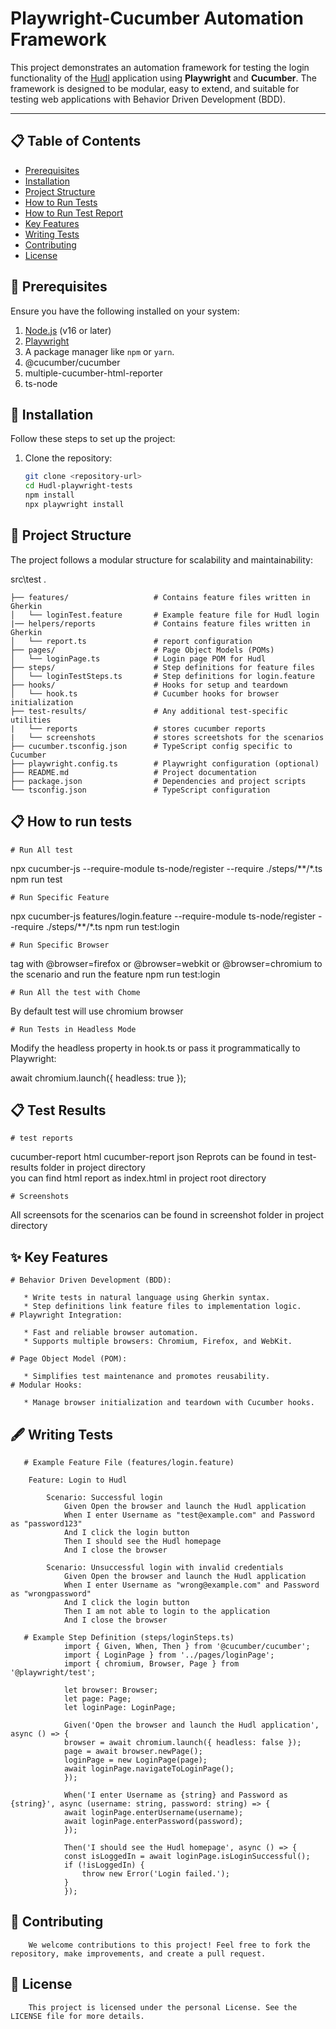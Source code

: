 # Playwright-Cucumber Automation Framework

This project demonstrates an automation framework for testing the login functionality of the [Hudl](https://www.hudl.com/) application using **Playwright** and **Cucumber**. The framework is designed to be modular, easy to extend, and suitable for testing web applications with Behavior Driven Development (BDD).

---

## 📋 Table of Contents
- [Prerequisites](#-prerequisites)
- [Installation](#-installation)
- [Project Structure](#-project-structure)
- [How to Run Tests](#-how-to-run-tests)
- [How to Run Test Report](#-test-results)
- [Key Features](#-key-features)
- [Writing Tests](#️-writing-tests)
- [Contributing](#-contributing)
- [License](#-license)
## 🔧 Prerequisites

Ensure you have the following installed on your system:

1. [Node.js](https://nodejs.org/) (v16 or later)
2. [Playwright](https://playwright.dev/)
3. A package manager like `npm` or `yarn`.
4. @cucumber/cucumber
5. multiple-cucumber-html-reporter
6. ts-node
## 🚀 Installation

Follow these steps to set up the project:

1. Clone the repository:
   ```bash
   git clone <repository-url>
   cd Hudl-playwright-tests
   npm install
   npx playwright install
## 📂 Project Structure
The project follows a modular structure for scalability and maintainability:

src\test   .

    ├── features/                   # Contains feature files written in Gherkin
    │   └── loginTest.feature       # Example feature file for Hudl login
    |── helpers/reports             # Contains feature files written in Gherkin
    │   └── report.ts               # report configuration     
    ├── pages/                      # Page Object Models (POMs)
    │   └── loginPage.ts            # Login page POM for Hudl
    ├── steps/                      # Step definitions for feature files
    │   └── loginTestSteps.ts       # Step definitions for login.feature
    ├── hooks/                      # Hooks for setup and teardown
    │   └── hook.ts                 # Cucumber hooks for browser initialization
    ├── test-results/               # Any additional test-specific utilities
    |   └── reports                 # stores cucumber reports
    |   └── screenshots             # stores screetshots for the scenarios
    ├── cucumber.tsconfig.json      # TypeScript config specific to Cucumber
    ├── playwright.config.ts        # Playwright configuration (optional)
    ├── README.md                   # Project documentation
    ├── package.json                # Dependencies and project scripts
    └── tsconfig.json               # TypeScript configuration
## 📋 How to run tests
 
    # Run All test

  npx cucumber-js --require-module ts-node/register --require ./steps/**/*.ts
  npm run test

    # Run Specific Feature
  npx cucumber-js features/login.feature --require-module ts-node/register --require ./steps/**/*.ts
  npm run test:login

    # Run Specific Browser
  tag with @browser=firefox or @browser=webkit or @browser=chromium to the scenario and run the feature
    npm run test:login

    # Run All the test with Chome
  By default test will use chromium browser

    # Run Tests in Headless Mode
  Modify the headless property in hook.ts or pass it programmatically to Playwright:

  await chromium.launch({ headless: true });
## 📋 Test Results
    # test reports
  cucumber-report html
  cucumber-report json
  Reprots can be found in test-results folder in project directory  
  you can find html report as index.html in project root directory

    # Screenshots
  All screensots for the scenarios can be found in screenshot folder in project directory
## ✨ Key Features

    # Behavior Driven Development (BDD):

       * Write tests in natural language using Gherkin syntax.
       * Step definitions link feature files to implementation logic.
    # Playwright Integration:

       * Fast and reliable browser automation.
       * Supports multiple browsers: Chromium, Firefox, and WebKit.

    # Page Object Model (POM):

       * Simplifies test maintenance and promotes reusability.
    # Modular Hooks:

       * Manage browser initialization and teardown with Cucumber hooks.
## 🖋️ Writing Tests
    
       # Example Feature File (features/login.feature)

        Feature: Login to Hudl

            Scenario: Successful login
                Given Open the browser and launch the Hudl application
                When I enter Username as "test@example.com" and Password as "password123"
                And I click the login button
                Then I should see the Hudl homepage
                And I close the browser

            Scenario: Unsuccessful login with invalid credentials
                Given Open the browser and launch the Hudl application
                When I enter Username as "wrong@example.com" and Password as "wrongpassword"
                And I click the login button
                Then I am not able to login to the application
                And I close the browser

       # Example Step Definition (steps/loginSteps.ts)
                import { Given, When, Then } from '@cucumber/cucumber';
                import { LoginPage } from '../pages/loginPage';
                import { chromium, Browser, Page } from '@playwright/test';

                let browser: Browser;
                let page: Page;
                let loginPage: LoginPage;

                Given('Open the browser and launch the Hudl application', async () => {
                browser = await chromium.launch({ headless: false });
                page = await browser.newPage();
                loginPage = new LoginPage(page);
                await loginPage.navigateToLoginPage();
                });

                When('I enter Username as {string} and Password as {string}', async (username: string, password: string) => {
                await loginPage.enterUsername(username);
                await loginPage.enterPassword(password);
                });

                Then('I should see the Hudl homepage', async () => {
                const isLoggedIn = await loginPage.isLoginSuccessful();
                if (!isLoggedIn) {
                    throw new Error('Login failed.');
                }
                });
## 🤝 Contributing
       
        We welcome contributions to this project! Feel free to fork the repository, make improvements, and create a pull request.
## 📝 License
  
        This project is licensed under the personal License. See the LICENSE file for more details.

        







